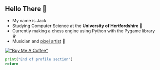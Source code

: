 ## Hello There 👋

* My name is Jack
* Studying Computer Science at the **University of Hertfordshire** 📖
* Currently making a chess engine using Python with the Pygame library ♛
* Musician and [pixel artist](https://jackmilner1.itch.io) 🎸


[!["Buy Me A Coffee"](https://www.buymeacoffee.com/assets/img/custom_images/orange_img.png)](https://buymeacoffee.com/jackmilner)



```python
print("End of profile section")
return
